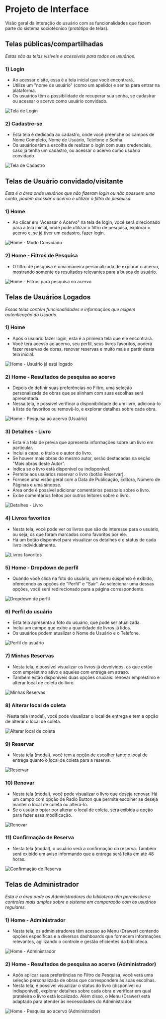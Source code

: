 
# Projeto de Interface

Visão geral da interação do usuário com as funcionalidades que fazem parte do sistema sociotécnico (protótipo de telas).

## Telas públicas/compartilhadas
 *Estas são as telas visíveis e acessíveis para todos os usuários.*

### 1) Login

- Ao acessar o site, essa é a tela inicial que você encontrará.
- Utilize um "nome de usuário" (como um apelido) e senha para entrar na plataforma.
- Os usuários têm a possibilidade de recuperar sua senha, se cadastrar ou acessar o acervo como usuário convidado.

![Tela de Login](https://github.com/ICEI-PUC-Minas-PMV-ADS/pmv-ads-2023-2-e5-proj-empext-t1-pmv-ads-2023-2-e5-projgestaobiblioteca/blob/main/docs/img/Login.png)

### 2) Cadastre-se

- Esta tela é dedicada ao cadastro, onde você preenche os campos de Nome Completo, Nome de Usuário, Telefone e Senha.
- Os usuários têm a escolha de realizar o login com suas credenciais, caso já tenha um cadastro, ou acessar o acervo como usuário convidado.

![Tela de Cadastro](https://github.com/ICEI-PUC-Minas-PMV-ADS/pmv-ads-2023-2-e5-proj-empext-t1-pmv-ads-2023-2-e5-projgestaobiblioteca/blob/main/docs/img/Cadastro.png)

## Telas de Usuário convidado/visitante 
  *Esta é a área onde usuários que não fizeram login ou não possuem uma conta, podem acessar o acervo e utilizar o filtro de pesquisa.*

### 1) Home

- Ao clicar em "Acessar o Acervo" na tela de login, você será direcionado para a tela inicial, onde pode utilizar o filtro de pesquisa, explorar o acervo e, se já tiver um cadastro, fazer login.

![Home - Modo Convidado](https://github.com/ICEI-PUC-Minas-PMV-ADS/pmv-ads-2023-2-e5-proj-empext-t1-pmv-ads-2023-2-e5-projgestaobiblioteca/blob/main/docs/img/Home%20-%20guest.png)

### 2) Home - Filtros de Pesquisa

- O filtro de pesquisa é uma maneira personalizada de explorar o acervo, mostrando somente os resultados relevantes para a busca do usuário.

![Home - Filtros para pesquisa no acervo](https://github.com/ICEI-PUC-Minas-PMV-ADS/pmv-ads-2023-2-e5-proj-empext-t1-pmv-ads-2023-2-e5-projgestaobiblioteca/blob/main/docs/img/Home%20-%20Filtros.png)

## Telas de Usuários Logados 
  *Essas telas contêm funcionalidades e informações que exigem autenticação do Usuário.*

### 1) Home 

- Após o usuário fazer login, esta é a primeira tela que ele encontrará.
- Você terá acesso ao acervo, seu perfil, seus livros favoritos, poderá fazer reservas de obras, renovar reservas e muito mais a partir desta tela inicial.

![Home - Usuário já está logado](https://github.com/ICEI-PUC-Minas-PMV-ADS/pmv-ads-2023-2-e5-proj-empext-t1-pmv-ads-2023-2-e5-projgestaobiblioteca/blob/main/docs/img/home-logado.png)

### 2) Home - Resultados de pesquisa ao acervo 

- Depois de definir suas preferências no Filtro, uma seleção personalizada de obras que se alinham com suas escolhas será apresentada.
- Nessa tela, é possível verificar a disponibilidade de um livro, adicioná-lo à lista de favoritos ou removê-lo, e explorar detalhes sobre cada obra.

![Home - Pesquisa ao acervo (Usuário)](https://github.com/ICEI-PUC-Minas-PMV-ADS/pmv-ads-2023-2-e5-proj-empext-t1-pmv-ads-2023-2-e5-projgestaobiblioteca/blob/main/docs/img/pesquisa-acervo-usuario.png)

### 3) Detalhes - Livro

- Esta é a tela de prévia que apresenta informações sobre um livro em particular.
- Inclui a capa, o título e o autor do livro.
- Se houver mais obras do mesmo autor, serão destacadas na seção "Mais obras deste Autor".
- Indica se o livro está disponível ou indisponível.
- Permite aos usuários reservar o livro (botão Reservar).
- Fornece uma visão geral com a Data de Publicação, Editora, Número de Páginas e uma sinopse.
- Área onde é possível adicionar comentários pessoais sobre o livro.
- Exibe comentários feitos por outros leitores sobre o livro.

![Detalhes - Livro](https://github.com/ICEI-PUC-Minas-PMV-ADS/pmv-ads-2023-2-e5-proj-empext-t1-pmv-ads-2023-2-e5-projgestaobiblioteca/blob/main/docs/img/preview-comentarios.png)

### 4) Livros favoritos

- Nesta tela, você pode ver os livros que são de interesse para o usuário, ou seja, os que foram marcados como favoritos por ele.
- Há um botão disponível para visualizar os detalhes e o status de cada livro individualmente.

![Livros favoritos](https://github.com/ICEI-PUC-Minas-PMV-ADS/pmv-ads-2023-2-e5-proj-empext-t1-pmv-ads-2023-2-e5-projgestaobiblioteca/blob/main/docs/img/favoritos.png)

### 5) Home - Dropdown de perfil

- Quando você clica na foto do usuário, um menu suspenso é exibido, oferecendo as opções de "Perfil" e "Sair". Ao selecionar uma dessas opções, você será redirecionado para a página correspondente.

![Dropdown de perfil](https://github.com/ICEI-PUC-Minas-PMV-ADS/pmv-ads-2023-2-e5-proj-empext-t1-pmv-ads-2023-2-e5-projgestaobiblioteca/blob/main/docs/img/home-dropdown-perfil.png)

### 6) Perfil do usuário

- Esta tela apresenta a foto do usuário, que pode ser atualizada.
- Inclui um campo que exibe a quantidade de livros já lidos.
- Os usuários podem atualizar o Nome de Usuário e o Telefone.

![Perfil do usuário](https://github.com/ICEI-PUC-Minas-PMV-ADS/pmv-ads-2023-2-e5-proj-empext-t1-pmv-ads-2023-2-e5-projgestaobiblioteca/blob/main/docs/img/perfil-do-usuario.png)

### 7) Minhas Reservas

- Nesta tela, é possível visualizar os livros já devolvidos, os que estão com empréstimo ativo e aqueles com entrega em atraso.
- Também estão disponíveis duas opções cruciais: renovar empréstimo e alterar local de coleta do livro.


![Minhas Reservas](https://github.com/ICEI-PUC-Minas-PMV-ADS/pmv-ads-2023-2-e5-proj-empext-t1-pmv-ads-2023-2-e5-projgestaobiblioteca/blob/main/docs/img/minhas-reservas.png)

### 8) Alterar local de coleta

-Nesta tela (modal), você pode visualizar o local de entrega e tem a opção de alterar o local de coleta.

![Alterar local de coleta](https://github.com/ICEI-PUC-Minas-PMV-ADS/pmv-ads-2023-2-e5-proj-empext-t1-pmv-ads-2023-2-e5-projgestaobiblioteca/blob/main/docs/img/alterar-local.png)

### 9) Reservar

- Nesta tela (modal), você tem a opção de escolher tanto o local de entrega quanto o local de coleta para a reserva.

![Reservar](https://github.com/ICEI-PUC-Minas-PMV-ADS/pmv-ads-2023-2-e5-proj-empext-t1-pmv-ads-2023-2-e5-projgestaobiblioteca/blob/main/docs/img/reservar.png)

### 10) Renovar

- Nesta tela (modal), você pode visualizar o livro que deseja renovar. Há um campo com opção de Radio Button que permite escolher se deseja manter o local de coleta ou alterá-lo.
- Se o usuário optar por alterar o local de coleta, será exibida a opção para fazer essa modificação.

![Renovar](https://github.com/ICEI-PUC-Minas-PMV-ADS/pmv-ads-2023-2-e5-proj-empext-t1-pmv-ads-2023-2-e5-projgestaobiblioteca/blob/main/docs/img/renovar.png)

### 11) Confirmação de Reserva

- Nesta tela (modal), o usuário verá a confirmação da reserva. Também será exibido um aviso informando que a entrega será feita em até 48 horas.

![Confirmação de Reserva](https://github.com/ICEI-PUC-Minas-PMV-ADS/pmv-ads-2023-2-e5-proj-empext-t1-pmv-ads-2023-2-e5-projgestaobiblioteca/blob/main/docs/img/confirmacao-reserva.png)

## Telas de Administrador 
  *Esta é a área onde os Administradores da biblioteca têm permissões e controles mais amplos sobre o sistema em comparação com os usuários regulares.* 

### 1) Home - Administrador

- Nesta tela, os administradores têm acesso ao Menu (Drawer) contendo opções específicas e a diversos dashboards que fornecem informações relevantes, agilizando o controle e gestão eficientes da biblioteca.

![Home - Administrador](https://github.com/ICEI-PUC-Minas-PMV-ADS/pmv-ads-2023-2-e5-proj-empext-t1-pmv-ads-2023-2-e5-projgestaobiblioteca/blob/main/docs/img/home-admin.png)

### 2) Home - Resultados de pesquisa ao acervo (Administrador)

- Após aplicar suas preferências no Filtro de Pesquisa, você verá uma seleção personalizada de obras que correspondem às suas escolhas.
- Nesta tela, é possível visualizar o status do livro (disponível ou indisponível), explorar detalhes sobre cada obra e verificar em qual prateleira o livro está localizado. Além disso, o Menu (Drawer) está adaptado para atender às necessidades do Administrador.

![Home - Pesquisa ao acervo (Administrador)](https://github.com/ICEI-PUC-Minas-PMV-ADS/pmv-ads-2023-2-e5-proj-empext-t1-pmv-ads-2023-2-e5-projgestaobiblioteca/blob/main/docs/img/pesquisa-acervo-admin.png)

